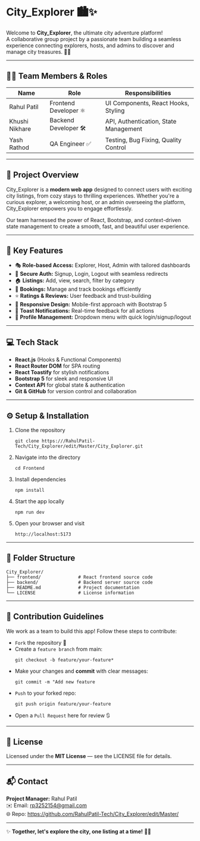 # **City_Explorer 🏙️✨**

Welcome to **City_Explorer**, the ultimate city adventure platform!  
A collaborative group project by a passionate team building a seamless experience connecting explorers, hosts, and admins to discover and manage city treasures. 🚀🌆

---

## **👩‍💻 Team Members & Roles**

| Name            | Role               | Responsibilities                      |  
|-----------------|--------------------|-------------------------------------|  
| Rahul Patil     | Frontend Developer ⚛️ | UI Components, React Hooks, Styling |  
| Khushi Nikhare  | Backend Developer 🛠️  | API, Authentication, State Management |  
| Yash Rathod      | QA Engineer ✅       | Testing, Bug Fixing, Quality Control |  

---

## **🚀 Project Overview**

City_Explorer is a **modern web app** designed to connect users with exciting city listings, from cozy stays to thrilling experiences. Whether you're a curious explorer, a welcoming host, or an admin overseeing the platform, City_Explorer empowers you to engage effortlessly.

Our team harnessed the power of React, Bootstrap, and context-driven state management to create a smooth, fast, and beautiful user experience.

---

## **🌟 Key Features**

- 🎭 **Role-based Access:** Explorer, Host, Admin with tailored dashboards  
- 🔐 **Secure Auth:** Signup, Login, Logout with seamless redirects  
- 🏠 **Listings:** Add, view, search, filter by category  
- 📅 **Bookings:** Manage and track bookings efficiently  
- ⭐ **Ratings & Reviews:** User feedback and trust-building  
- 📱 **Responsive Design:** Mobile-first approach with Bootstrap 5  
- 🔔 **Toast Notifications:** Real-time feedback for all actions  
- 👤 **Profile Management:** Dropdown menu with quick login/signup/logout  

---

## **💻 Tech Stack**

- **React.js** (Hooks & Functional Components)  
- **React Router DOM** for SPA routing  
- **React Toastify** for stylish notifications  
- **Bootstrap 5** for sleek and responsive UI  
- **Context API** for global state & authentication  
- **Git & GitHub** for version control and collaboration  

---

## **⚙️ Setup & Installation**

1. Clone the repository  
   ```
   git clone https:///RahulPatil-Tech/City_Explorer/edit/Master/City_Explorer.git
   ```
3. Navigate into the directory  
   ```
   cd Frontend
   ``` 
5. Install dependencies  
   ```
   npm install
   ```  
7. Start the app locally  
   ```
   npm run dev
   ``` 
9. Open your browser and visit  
   ```
   http://localhost:5173
   ```
   
----
## **📂 Folder Structure**

```
City_Explorer/
├── frontend/              # React frontend source code   
├── backend/               # Backend server source code  
├── README.md              # Project documentation  
└── LICENSE                # License information  
```
---

## **🤝 Contribution Guidelines**

We work as a team to build this app! Follow these steps to contribute:

- ``Fork`` the repository 🍴  
- Create a ``feature branch`` from main:  
  ```
  git checkout -b feature/your-feature*
  ```  
- Make your changes and **commit** with clear messages:  
  ```
  git commit -m "Add new feature
  ```  
- ``Push`` to your forked repo:  
  ```
  git push origin feature/your-feature
  ```
- Open a ``Pull Request`` here for review 🔃  

---

## **📜 License**

Licensed under the **MIT License** — see the LICENSE file for details.

---

## **📬 Contact**

**Project Manager:** Rahul Patil  
✉️ Email: rp3252154@gmail.com  
🌐 Repo: https://github.com/RahulPatil-Tech/City_Explorer/edit/Master/

---

✨ **Together, let's explore the city, one listing at a time!** 🌟🧭  

